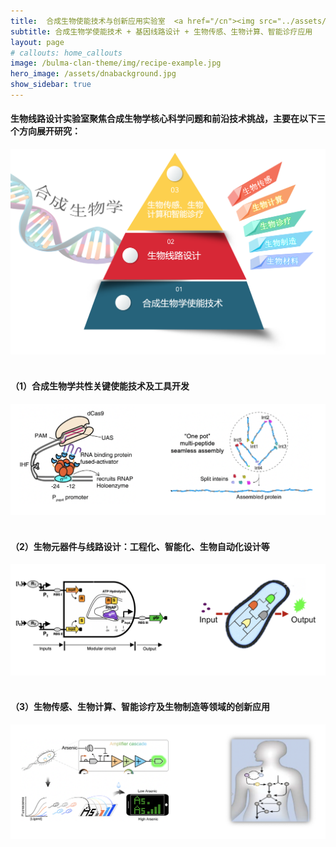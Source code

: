```yaml
---
title:  合成生物使能技术与创新应用实验室  <a href="/cn"><img src="../assets/WangLabLOGOw.png"  style="vertical-align:middle" width="430px"></a>
subtitle: 合成生物学使能技术 + 基因线路设计 + 生物传感、生物计算、智能诊疗应用
layout: page
# callouts: home_callouts
image: /bulma-clan-theme/img/recipe-example.jpg
hero_image: /assets/dnabackground.jpg
show_sidebar: true
---
```


#### 生物线路设计实验室聚焦合成生物学核心科学问题和前沿技术挑战，主要在以下三个方向展开研究：
<img alt="" src="../assets/b1.png" width="650px">
<!-- <img alt="" src="../assets/b1.png" width="100%"> -->
<br>
<br>

#### （1）合成生物学共性关键使能技术及工具开发 
<img alt="" src="../assets/b2.png" width="620px">
<!-- <img alt="" src="../assets/b2.png" width="100%"> -->
<br>
<br>

#### （2）生物元器件与线路设计：工程化、智能化、生物自动化设计等 
<img alt="" src="../assets/b3.png" width="620px">
<!-- <img alt="" src="../assets/b3.png" width="100%"> -->
<br>
<br>

#### （3）生物传感、生物计算、智能诊疗及生物制造等领域的创新应用 
<img alt="" src="../assets/b4.png" width="620px">
<!-- <img alt="" src="../assets/b4.png" width="100%"> -->
<br>
<br>







